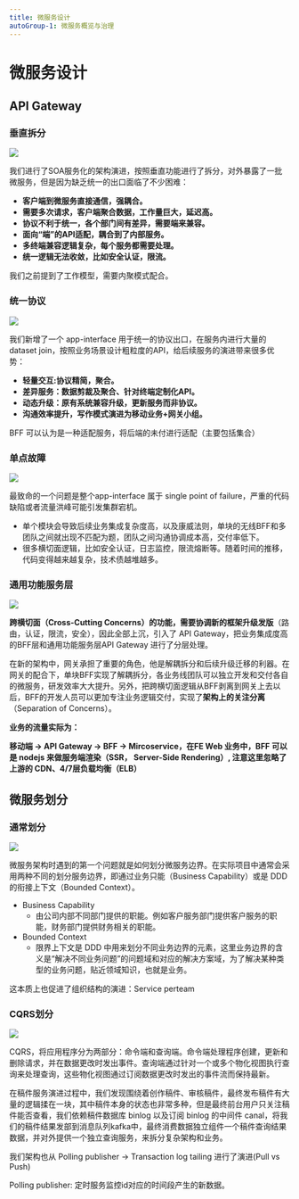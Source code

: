 ```yaml
---
title: 微服务设计
autoGroup-1: 微服务概览与治理
---
```


# 微服务设计

## API Gateway

### 垂直拆分

![](/overview_2_desgin.assets/micro_design_1.drawio.png)

我们进行了SOA服务化的架构演进，按照垂直功能进行了拆分，对外暴露了一批微服务，但是因为缺乏统一的出口面临了不少困难：

- **客户端到微服务直接通信，强耦合。**
- **需要多次请求，客户端聚合数据，工作量巨大，延迟高。**
- **协议不利于统一，各个部门间有差异，需要端来兼容。**
- **面向“端”的API适配，耦合到了内部服务。**
- **多终端兼容逻辑复杂，每个服务都需要处理。**
- **统一逻辑无法收敛，比如安全认证，限流。**

我们之前提到了工作模型，需要内聚模式配合。

### 统一协议

![](/overview_2_desgin.assets/micro_bff.drawio.png)

我们新增了一个 app-interface 用于统一的协议出口，在服务内进行大量的dataset join，按照业务场景设计粗粒度的API，给后续服务的演进带来很多优势：

- **轻量交互:协议精简，聚合。**
- **差异服务：数据剪裁及聚合、针对终端定制化API。**
- **动态升级：原有系统兼容升级，更新服务而非协议。**
- **沟通效率提升，写作模式演进为移动业务+网关小组。**

BFF 可以认为是一种适配服务，将后端的未付进行适配（主要包括集合）

### 单点故障

![](/overview_2_desgin.assets/micro_single_failed.drawio.png)

最致命的一个问题是整个app-interface 属于 single point of failure，严重的代码缺陷或者流量洪峰可能引发集群宕机。

- 单个模块会导致后续业务集成复杂度高，以及康威法则，单块的无线BFF和多团队之间就出现不匹配为题，团队之间沟通协调成本高，交付率低下。
- 很多横切面逻辑，比如安全认证，日志监控，限流熔断等。随着时间的推移，代码变得越来越复杂，技术债越堆越多。

### 通用功能服务层

![](/overview_2_desgin.assets/micro_api_gateway.drawio.png)

**跨横切面（Cross-Cutting Concerns）的功能，需要协调新的框架升级发版**（路由，认证，限流，安全），因此全部上沉，引入了 API Gateway，把业务集成度高的BFF层和通用功能服务层API Gateway 进行了分层处理。

在新的架构中，网关承担了重要的角色，他是解耦拆分和后续升级迁移的利器。在网关的配合下，单块BFF实现了解耦拆分，各业务线团队可以独立开发和交付各自的微服务，研发效率大大提升。另外，把跨横切面逻辑从BFF剥离到网关上去以后，BFF的开发人员可以更加专注业务逻辑交付，实现了**架构上的关注分离**（Separation of Concerns）。

**业务的流量实际为：**

**移动端 -> API Gateway -> BFF -> Mircoservice，在FE Web 业务中，BFF 可以是 nodejs 来做服务端渲染（SSR， Server-Side Rendering）,  注意这里忽略了上游的 CDN、4/7层负载均衡（ELB）**

## 微服务划分

### 通常划分

![](/overview_2_desgin.assets/micro_common_depart.drawio.png)

微服务架构时遇到的第一个问题就是如何划分微服务边界。在实际项目中通常会采用两种不同的划分服务边界，即通过业务只能（Business Capability）或是 DDD 的衔接上下文（Bounded Context）。

- Business Capability
  - 由公司内部不同部门提供的职能。例如客户服务部门提供客户服务的职能，财务部门提供财务相关的职能。
- Bounded Context
  - 限界上下文是 DDD 中用来划分不同业务边界的元素，这里业务边界的含义是“解决不同业务问题”的问题域和对应的解决方案域，为了解决某种类型的业务问题，贴近领域知识，也就是业务。

这本质上也促进了组织结构的演进：Service perteam

### CQRS划分

![](/overview_2_desgin.assets/micro_cqrs.drawio.png)

CQRS，将应用程序分为两部分：命令端和查询端。命令端处理程序创建，更新和删除请求，并在数据更改时发出事件。查询端通过针对一个或多个物化视图执行查询来处理查询，这些物化视图通过订阅数据更改时发出的事件流而保持最新。

在稿件服务演进过程中，我们发现围绕着创作稿件、审核稿件，最终发布稿件有大量的逻辑揉在一块，其中稿件本身的状态也非常多种，但是最终前台用户只关注稿件能否查看，我们依赖稿件数据库 binlog 以及订阅 binlog 的中间件 canal，将我们的稿件结果发部到消息队列kafka中，最终消费数据独立组件一个稿件查询结果数据，并对外提供一个独立查询服务，来拆分复杂架构和业务。

我们架构也从 Polling publisher -> Transaction log tailing 进行了演进(Pull vs Push) 

Polling publisher: 定时服务监控id对应的时间段产生的新数据。
